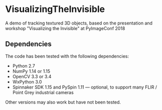 # VisualizingTheInvisible
A demo of tracking textured 3D objects, based on the presentation and workshop "Visualizing the Invisible" at PyImageConf 2018

## Dependencies

The code has been tested with the following dependencies:

* Python 2.7
* NumPy 1.14 or 1.15
* OpenCV 3.3 or 3.4
* WxPython 3.0
* Spinnaker SDK 1.15 and PySpin 1.11 &mdash; optional, to support many FLIR / Point Grey industrial cameras

Other versions may also work but have not been tested.